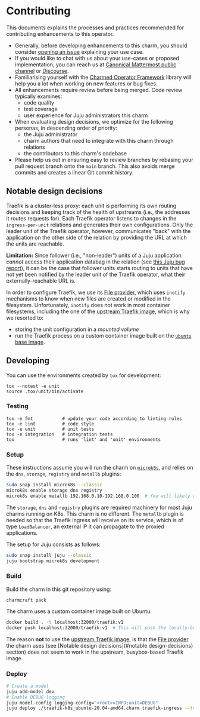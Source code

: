 # Contributing

This documents explains the processes and practices recommended for contributing enhancements to this operator.

- Generally, before developing enhancements to this charm, you should consider [opening an issue](https://github.com/canonical/traefik-k8s-operator/issues) explaining your use case.
- If you would like to chat with us about your use-cases or proposed implementation, you can reach us at [Canonical Mattermost public channel](https://chat.charmhub.io/charmhub/channels/charm-dev) or [Discourse](https://discourse.charmhub.io/).
- Familiarising yourself with the [Charmed Operator Framework](https://juju.is/docs/sdk) library will help you a lot when working on new features or bug fixes.
- All enhancements require review before being merged. Code review typically examines:
  - code quality
  - test coverage
  - user experience for Juju administrators this charm
- When evaluating design decisions, we optimize for the following personas, in descending order of priority:
  - the Juju administrator
  - charm authors that need to integrate with this charm through relations
  - the contributors to this charm's codebase
- Please help us out in ensuring easy to review branches by rebasing your pull request branch onto the `main` branch. This also avoids merge commits and creates a linear Git commit history.

## Notable design decisions

Traefik is a cluster-less proxy: each unit is performing its own routing decisions and keeping track of the health of upstreams (i.e., the addresses it routes requests for).
Each Traefik operator listens to changes in the `ingress-per-unit` relations and generates their own configurations.
Only the leader unit of the Traefik operator, however, communicates "back" with the application on the other side of the relation by providing the URL at which the units are reachable.

**Limitation:** Since follower (i.e., "non-leader") units of a Juju application _cannot_ access their application databag in the relation (see [this Juju bug report](https://bugs.launchpad.net/juju/+bug/1911010)), it can be the case that follower units starts routing to units that have not yet been notified by the leader unit of the Traefik operator, what their externally-reachable URL is.

In order to configure Traefik, we use its [File provider](https://doc.traefik.io/traefik/providers/file/), which uses `inotify` mechanisms to know when new files are created or modified in the filesystem.
Unfortunately, `inotify` does not work in most container filesystems, including the one of the [upstream Traefik image](https://hub.docker.com/_/traefik), which is why we resorted to:

* storing the unit configuration in a _mounted volume_
* run the Traefik process on a custom container image built on the [`ubuntu` base image](https://hub.docker.com/_/ubuntu).

## Developing

You can use the environments created by `tox` for development:

```shell
tox --notest -e unit
source .tox/unit/bin/activate
```

### Testing

```shell
tox -e fmt           # update your code according to linting rules
tox -e lint          # code style
tox -e unit          # unit tests
tox -e integration   # integration tests
tox                  # runs 'lint' and 'unit' environments
```

### Setup

These instructions assume you will run the charm on [`microk8s`](https://microk8s.io), and relies on the `dns`, `storage`, `registry` and `metallb` plugins:

```sh
sudo snap install microk8s --classic
microk8s enable storage dns registry
microk8s enable metallb 192.168.0.10-192.168.0.100  # You will likely want to change these IP ranges
```

The `storage`, `dns` and `registry` plugins are required machinery for most Juju charms running on K8s.
This charm is no different.
The `metallb` plugin is needed so that the Traefik ingress will receive on its service, which is of type `LoadBalancer`, an external IP it can propagate to the proxied applications.

The setup for Juju consists as follows:

```sh
sudo snap install juju --classic
juju bootstrap microk8s development
```

### Build

Build the charm in this git repository using:

```shell
charmcraft pack
```

The charm uses a custom container image built on Ubuntu:

```sh
docker build . -t localhost:32000/traefik:v1
docker push localhost:32000/traefik:v1  # This will push the locally-built image to the registry provided by microk8s
```

The reason **not** to use the [upstream Traefik image](https://hub.docker.com/_/traefik), is that the [File provider](https://doc.traefik.io/traefik/providers/file/) the charm uses (see [Notable design decisions](#notable design-decisions) section) does not seem to work in the upstream, busybox-based Traefik image.

### Deploy

```sh
# Create a model
juju add-model dev
# Enable DEBUG logging
juju model-config logging-config="<root>=INFO;unit=DEBUG"
juju deploy ./traefik-k8s_ubuntu-20.04-amd64.charm traefik-ingress --trust --resource traefik-image=localhost:32000/traefik:v1
```
